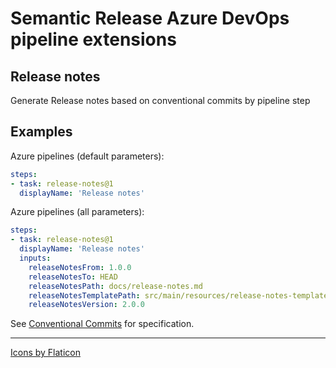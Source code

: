 # Semantic Release Azure DevOps pipeline extensions

## Release notes

Generate Release notes based on conventional commits by pipeline step

## Examples

Azure pipelines (default parameters):
```yaml
steps:
- task: release-notes@1
  displayName: 'Release notes'
```

Azure pipelines (all parameters):
```yaml
steps:
- task: release-notes@1
  displayName: 'Release notes'
  inputs:
    releaseNotesFrom: 1.0.0
    releaseNotesTo: HEAD
    releaseNotesPath: docs/release-notes.md 
    releaseNotesTemplatePath: src/main/resources/release-notes-template.md
    releaseNotesVersion: 2.0.0
```

See [Conventional Commits](https://www.conventionalcommits.org/en/v1.0.0/) for specification.

---
[Icons by Flaticon](https://www.flaticon.com/free-icons/)
